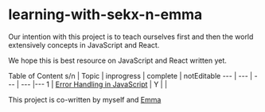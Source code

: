# learning-with-sekx-n-emma

Our intention with this project is to teach ourselves first and then the world extensively concepts in JavaScript and React.

We hope this is best resource on JavaScript and React written yet.

Table of Content
s/n | Topic | inprogress | complete | notEditable 
--- | --- | --- | --- |---
1 | [Error Handling in JavaScript](https://github.com/kelvinsekx/learning-with-sekx-n-emma/blob/update/packageJson/lessons/w1-error-handling/index.md) | Y |  |  

This project is co-written by myself and [Emma](https://github.com/Emmyekwe)
